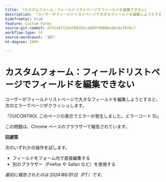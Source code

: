 ```yaml
---
title: 「カスタムフォーム：フィールドリストページでフィールドを編集できない」
description: 「ユーザーがフィールドリストページで大きなフィールドを編集しようとすると、エラーでページがクラッシュします。回避策はあります。」
hidefromtoc: true
feature: Custom Forms
source-git-commit: d74148711b4709355ca869f9808bed0cdcf6f6c7
workflow-type: ht
source-wordcount: '107'
ht-degree: 100%

---
```



# カスタムフォーム：フィールドリストページでフィールドを編集できない

ユーザーがフィールドリストページで大きなフィールドを編集しようとすると、次のエラーでページがクラッシュします。

「[!UICONTROL このページの表示でエラーが発生しました。エラーコード 5]」

この問題は、Chrome ベースのブラウザーで報告されています。

**回避策**

次のいずれかの操作を試します。

* フィールドをフォーム内で直接編集する
* 別のブラウザー（Firefox や Safari など）を使用する

_最初に報告されたのは 2024年6月1日（PT）です。_
